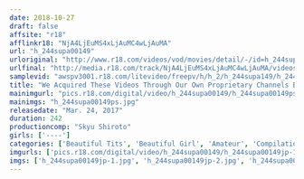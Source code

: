 ```yaml
---
date: 2018-10-27
draft: false
affsite: "r18"
afflinkr18: "NjA4LjEuMS4xLjAuMC4wLjAuMA"
url: "h_244supa00149"
urloriginal: "http://www.r18.com/videos/vod/movies/detail/-/id=h_244supa00149"
urlfinal: "http://media.r18.com/track/NjA4LjEuMS4xLjAuMC4wLjAuMA/videos/vod/movies/detail/-/id=h_244supa00149"
samplevid: "awspv3001.r18.com/litevideo/freepv/h/h_2/h_244supa149/h_244supa149_dmb_w.mp4"
title: "We Acquired These Videos Through Our Own Proprietary Channels BEST 4 Hour Special"
mainimgurl: "pics.r18.com/digital/video/h_244supa00149/h_244supa00149ps.jpg"
mainimgs: "h_244supa00149ps.jpg"
releasedate: "Mar. 24, 2017"
duration: 242
productioncomp: "Skyu Shiroto"
girls: ['----']
categories: ['Beautiful Tits', 'Beautiful Girl', 'Amateur', 'Compilation', 'Homemade', 'Over 4 Hours', 'Hi-Def']
imgurls: ['pics.r18.com/digital/video/h_244supa00149/h_244supa00149jp-1.jpg', 'pics.r18.com/digital/video/h_244supa00149/h_244supa00149jp-2.jpg', 'pics.r18.com/digital/video/h_244supa00149/h_244supa00149jp-3.jpg', 'pics.r18.com/digital/video/h_244supa00149/h_244supa00149jp-4.jpg', 'pics.r18.com/digital/video/h_244supa00149/h_244supa00149jp-5.jpg', 'pics.r18.com/digital/video/h_244supa00149/h_244supa00149jp-6.jpg', 'pics.r18.com/digital/video/h_244supa00149/h_244supa00149jp-7.jpg', 'pics.r18.com/digital/video/h_244supa00149/h_244supa00149jp-8.jpg', 'pics.r18.com/digital/video/h_244supa00149/h_244supa00149jp-9.jpg', 'pics.r18.com/digital/video/h_244supa00149/h_244supa00149jp-10.jpg', 'pics.r18.com/digital/video/h_244supa00149/h_244supa00149jp-11.jpg', 'pics.r18.com/digital/video/h_244supa00149/h_244supa00149jp-12.jpg', 'pics.r18.com/digital/video/h_244supa00149/h_244supa00149jp-13.jpg', 'pics.r18.com/digital/video/h_244supa00149/h_244supa00149jp-14.jpg', 'pics.r18.com/digital/video/h_244supa00149/h_244supa00149jp-15.jpg', 'pics.r18.com/digital/video/h_244supa00149/h_244supa00149jp-16.jpg', 'pics.r18.com/digital/video/h_244supa00149/h_244supa00149jp-17.jpg', 'pics.r18.com/digital/video/h_244supa00149/h_244supa00149jp-18.jpg', 'pics.r18.com/digital/video/h_244supa00149/h_244supa00149jp-19.jpg', 'pics.r18.com/digital/video/h_244supa00149/h_244supa00149jp-20.jpg']
imgs: ['h_244supa00149jp-1.jpg', 'h_244supa00149jp-2.jpg', 'h_244supa00149jp-3.jpg', 'h_244supa00149jp-4.jpg', 'h_244supa00149jp-5.jpg', 'h_244supa00149jp-6.jpg', 'h_244supa00149jp-7.jpg', 'h_244supa00149jp-8.jpg', 'h_244supa00149jp-9.jpg', 'h_244supa00149jp-10.jpg', 'h_244supa00149jp-11.jpg', 'h_244supa00149jp-12.jpg', 'h_244supa00149jp-13.jpg', 'h_244supa00149jp-14.jpg', 'h_244supa00149jp-15.jpg', 'h_244supa00149jp-16.jpg', 'h_244supa00149jp-17.jpg', 'h_244supa00149jp-18.jpg', 'h_244supa00149jp-19.jpg', 'h_244supa00149jp-20.jpg']
---
```


